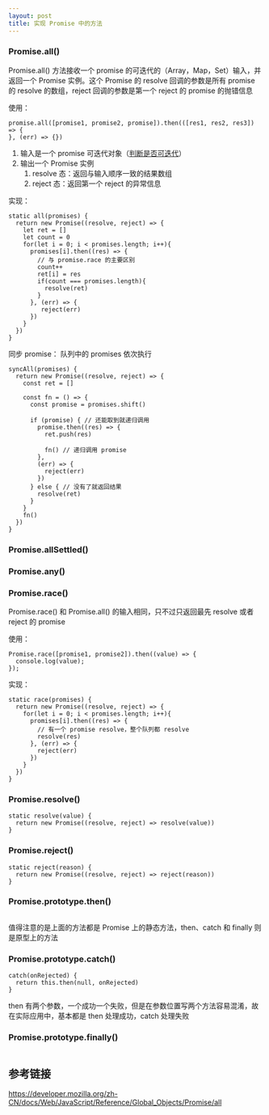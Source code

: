 ```yaml
---
layout: post
title: 实现 Promise 中的方法
---
```


### Promise.all()
Promise.all() 方法接收一个 promise 的可迭代的（Array，Map，Set）输入，并返回一个 Promise 实例。这个 Promise 的 resolve 回调的参数是所有 promise 的 resolve 的数组，reject 回调的参数是第一个 reject 的 promise 的抛错信息

使用：
```
promise.all([promise1, promise2, promise]).then(([res1, res2, res3]) => {
}, (err) => {})
```

1. 输入是一个 promise 可迭代对象（[判断是否可迭代](/front-end/javascript/2021-09-10-iterator#判断对象是否可迭代)）
2. 输出一个 Promise 实例
   1. resolve 态：返回与输入顺序一致的结果数组
   2. reject 态：返回第一个 reject 的异常信息

实现：
```
static all(promises) {
  return new Promise((resolve, reject) => {
    let ret = []
    let count = 0
    for(let i = 0; i < promises.length; i++){
      promises[i].then((res) => {
        // 与 promise.race 的主要区别
        count++
        ret[i] = res
        if(count === promises.length){
          resolve(ret)
        }
      }, (err) => {
         reject(err)
      })
    }
  })
}
```

同步 promise：
队列中的 promises 依次执行

```
syncAll(promises) {
  return new Promise((resolve, reject) => {
    const ret = []

    const fn = () => {
      const promise = promises.shift()

      if (promise) { // 还能取到就递归调用
        promise.then((res) => {
          ret.push(res)

          fn() // 递归调用 promise
        },
        (err) => {
          reject(err)
        })
      } else { // 没有了就返回结果
        resolve(ret)
      }
    }
    fn()
  })
}
```

### Promise.allSettled()

### Promise.any()

### Promise.race()
Promise.race() 和 Promise.all() 的输入相同，只不过只返回最先 resolve 或者 reject 的 promise

使用：
```
Promise.race([promise1, promise2]).then((value) => {
  console.log(value);
});
```

实现：
```
static race(promises) {
  return new Promise((resolve, reject) => {
    for(let i = 0; i < promises.length; i++){
      promises[i].then((res) => {
        // 有一个 promise resolve，整个队列都 resolve
        resolve(res)
      }, (err) => {
        reject(err)
      })
    }
  })
}
```

### Promise.resolve()
```
static resolve(value) {
  return new Promise((resolve, reject) => resolve(value))
}
```
### Promise.reject()
```
static reject(reason) {
  return new Promise((resolve, reject) => reject(reason))
}
```
### Promise.prototype.then()
```

```
值得注意的是上面的方法都是 Promise 上的静态方法，then、catch 和 finally 则是原型上的方法
### Promise.prototype.catch()
```
catch(onRejected) {
  return this.then(null, onRejected)
}
```
then 有两个参数，一个成功一个失败，但是在参数位置写两个方法容易混淆，故在实际应用中，基本都是 then 处理成功，catch 处理失败

### Promise.prototype.finally()
```

```

## 参考链接
https://developer.mozilla.org/zh-CN/docs/Web/JavaScript/Reference/Global_Objects/Promise/all
